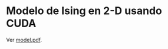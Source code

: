 # Modelo de Ising en 2-D usando CUDA

Ver [model.pdf](https://github.com/cossio/IsingCUDACurso/blob/master/model.pdf).